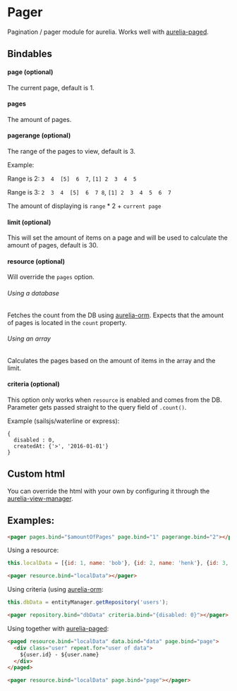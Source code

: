 # Pager
Pagination / pager module for aurelia. Works well with [aurelia-paged](aurelia-orm.spoonx.org/components.html).

## Bindables

#### page (optional)

The current page, default is 1.

#### pages

The amount of pages.

#### pagerange (optional)

The range of the pages to view, default is 3.

Example:

Range is 2: `3  4  [5]  6  7`, `[1] 2  3  4  5`

Range is 3: `2  3  4  [5]  6  7 8`, `[1] 2  3  4  5  6  7`

The amount of displaying is `range` * 2 + `current page`

#### limit (optional)
This will set the amount of items on a page and will be used to calculate the amount of pages, default is 30.

#### resource (optional)
Will override the `pages` option.

###### Using a database
Fetches the count from the DB using [aurelia-orm](https://github.com/SpoonX/aurelia-orm).
Expects that the amount of pages is located in the `count` property.

###### Using an array
Calculates the pages based on the amount of items in the array and the limit.

#### criteria (optional)
This option only works when `resource` is enabled and comes from the DB.
Parameter gets passed straight to the query field of `.count()`.

Example (sailsjs/waterline or express):

```javascript:
{
  disabled : 0,
  createdAt: {'>', '2016-01-01'}
}
```

## Custom html
You can override the html with your own by configuring it through the [aurelia-view-manager](https://github.com/spoonx/aurelia-view-manager).

## Examples:

```html
<pager pages.bind="$amountOfPages" page.bind="1" pagerange.bind="2"></pager>
```

Using a resource:

```js
this.localData = [{id: 1, name: 'bob'}, {id: 2, name: 'henk'}, {id: 3, name: 'jan'}];
```

```html
<pager resource.bind="localData"></pager>
```

Using criteria (using [aurelia-orm](https://github.com/SpoonX/aurelia-orm):

```js
this.dbData = entityManager.getRepository('users');
```

```html
<pager repository.bind="dbData" criteria.bind="{disabled: 0}"></pager>
```

Using together with [aurelia-paged](https://github.com/SpoonX/aurelia-paged):

```html
<paged resource.bind="localData" data.bind="data" page.bind="page">
  <div class="user" repeat.for="user of data">
    ${user.id} - ${user.name}
  </div>
</paged>

<pager resource.bind="localData" page.bind="page"></pager>
```
